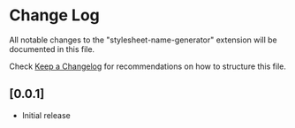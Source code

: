 # Change Log

All notable changes to the "stylesheet-name-generator" extension will be documented in this file.

Check [Keep a Changelog](http://keepachangelog.com/) for recommendations on how to structure this file.

## [0.0.1]

- Initial release